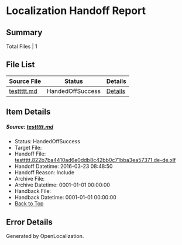 # <a name='report-top'></a> Localization Handoff Report

## Summary
 Total Files | 1

## File List
 Source File | Status | Details 
 ----------- | ------ | ------- 
 [testtttt.md](https://github.com/OpenLocalizationTest/azuretest/blob/dbe97407f87152f701e61b027c55b8e1432b378b/testtttt.md) | HandedOffSuccess | [Details](#d0d8c1b500d7bf74f252fbd495f18b1e5790c79418237)

## Item Details
##### <a name='d0d8c1b500d7bf74f252fbd495f18b1e5790c79418237'></a> Source: [testtttt.md](https://github.com/OpenLocalizationTest/azuretest/blob/dbe97407f87152f701e61b027c55b8e1432b378b/testtttt.md)
* Status: HandedOffSuccess
* Target File: 
* Handoff File: [testtttt.822b7ba4410ad6e0ddb8c42bb0c71bba3ea57371.de-de.xlf](https://github.com/OpenLocalizationTest/azuretest.handoff/blob/f11ab2b293fba7e712875b3085b8cfbc65e237f1/ol-handoff/OpenLocalizationTestOrg/azure-content-dede-test/master/ht/testtttt.822b7ba4410ad6e0ddb8c42bb0c71bba3ea57371.de-de.xlf)
* Handoff Datetime: 2016-03-23 08:48:50
* Handoff Reason: Include
* Archive File: 
* Archive Datetime: 0001-01-01 00:00:00
* Handback File: 
* Handback Datetime: 0001-01-01 00:00:00
* [Back to Top](#report-top)


## Error Details

Generated by OpenLocalization.
